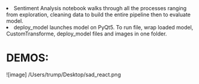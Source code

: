 <li> Sentiment Analysis notebook walks through all the processes ranging from exploration, cleaning data to build the entire pipeline then to evaluate model.
<li> deploy_model launches model on PyQt5. To run file, wrap loaded model, CustomTransforme, deploy_model files and images in one folder.

# DEMOS:

![image] /Users/trump/Desktop/sad_react.png
